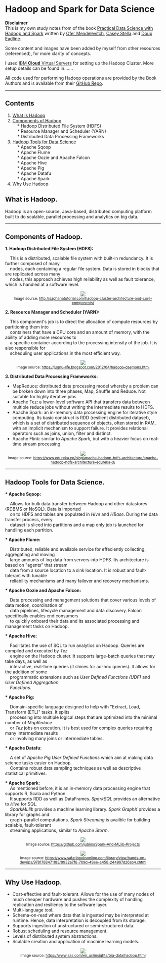 # Hadoop and Spark for Data Science

**Disclaimer**  
This is my own study notes from of the book [Practical Data Science with Hadoop and Spark](https://www.amazon.com/Practical-Data-Science-Hadoop-Spark-ebook/dp/B01N7G1M8J) written by [Ofer Mendelevitch](https://www.google.com.eg/search?q=Ofer+Mendelevitch&stick=H4sIAAAAAAAAAOPgE-LVT9c3NEwqTys3MM7LVkJwzUss0rRkspOt9JPy87P1y4syS0pS8-LL84uyrRJLSzLyiwBgwlI7PgAAAA&sa=X&ved=0ahUKEwi2rNCr183bAhWDXMAKHQnSDLYQmxMIhwEoATAQ), [Casey Stella](https://www.google.com.eg/search?q=Casey+Stella&stick=H4sIAAAAAAAAAOPgE-LVT9c3NEwqTys3MM7LVoJzSwpKygu1ZLKTrfST8vOz9cuLMktKUvPiy_OLsq0SS0sy8osANaf7MT4AAAA&sa=X&ved=0ahUKEwi2rNCr183bAhWDXMAKHQnSDLYQmxMIiAEoAjAQ) and [Doug Eadline](https://www.google.com.eg/search?q=Doug+Eadline&stick=H4sIAAAAAAAAAOPgE-LVT9c3NEwqTys3MM7LVoJwU-KrzDIKk0u0ZLKTrfST8vOz9cuLMktKUvPiy_OLsq0SS0sy8osAnXzX1T4AAAA&sa=X&ved=0ahUKEwi2rNCr183bAhWDXMAKHQnSDLYQmxMIiQEoAzAQ).

Some content and images have been added by myself from other resources (referenced), for more clarity of concepts.

I used [IBM **Cloud** Virtual Servers](https://console.bluemix.net/catalog/infrastructure/virtual-server-group) for setting up the Hadoop Cluster. More setup details can be found in.......

All code used for performing Hadoop operations are provided by the Book Authors and is available from their [GitHub Repo](https://github.com/ofermend/practical-data-science-with-hadoop-and-spark).

---

## Contents

1. [What is Hadoop](#what-is-hadoop)
2. [Components of Hadoop](#components-of-hadoop)  
&nbsp;&nbsp;&nbsp;&nbsp;* Hadoop Distributed File System (HDFS)  
&nbsp;&nbsp;&nbsp;&nbsp;* Resource Manager and Scheduler (YARN)  
&nbsp;&nbsp;&nbsp;&nbsp;* Distributed Data Processing Frameworks  
3. [Hadoop Tools for Data Science](#hadoop-tools-for-data-science)  
&nbsp;&nbsp;&nbsp;&nbsp;* Apache Sqoop  
&nbsp;&nbsp;&nbsp;&nbsp;* Apache Flume  
&nbsp;&nbsp;&nbsp;&nbsp;* Apache Oozie and Apache Falcon  
&nbsp;&nbsp;&nbsp;&nbsp;* Apache Hive  
&nbsp;&nbsp;&nbsp;&nbsp;* Apache Pig  
&nbsp;&nbsp;&nbsp;&nbsp;* Apache Datafu  
&nbsp;&nbsp;&nbsp;&nbsp;* Apache Spark  
4. [Why Use Hadoop](#why-use-hadoop)


## What is Hadoop.

Hadoop is an open-source, Java-based, distributed computing platform built to do scalable, parallel processing and analytics on big data.

---

## Components of Hadoop.

**1. Hadoop Distributed File System (HDFS):**

&nbsp;&nbsp;&nbsp;&nbsp;This is a distributed, scalable file system with built-in redundancy. It is further composed of many  
&nbsp;&nbsp;&nbsp;&nbsp;nodes, each containing a regular file system. Data is stored in blocks that are replicated across many  
&nbsp;&nbsp;&nbsp;&nbsp;nodes, this approach achieves high reliability as well as fault tolerance, which is handled at a software level.

<p align="center">
  <img src="imgs/1.jpg">
   <br>
   <sub>Image source: <a href="http://saphanatutorial.com/hadoop-cluster-architecture-and-core-components/">http://saphanatutorial.com/hadoop-cluster-architecture-and-core-components/</a></sub>
</p>

**2. Resource Manager and Scheduler (YARN):**

&nbsp;&nbsp;&nbsp;&nbsp;This component's job is to direct the allocation of compute resources by partitioning them into  
&nbsp;&nbsp;&nbsp;&nbsp;containers that have a CPU core and an amount of memory, with the ability of adding more resources to  
&nbsp;&nbsp;&nbsp;&nbsp;a specific container according to the processing intensity of the job. It is also responsible for  
&nbsp;&nbsp;&nbsp;&nbsp;scheduling user applications in the most efficient way.  

<p align="center">
  <img src="imgs/8.png">
   <br>
   <sub>Image source: <a href="https://jugnu-life.blogspot.com/2012/04/hadoop-daemons.html">https://jugnu-life.blogspot.com/2012/04/hadoop-daemons.html</a></sub>
</p>
   
**3. Distributed Data Processing Frameworks:**  
   - MapReduce: distributed data processing model whereby a problem can be broken down into three phases, Map, Shuffle and                     Reduce. Not suitable for highly iterative jobs.
   - Apache Tez: a lower-level software API that transfers data between multiple reduce jobs without writing the intermediate                  results to HDFS.
   - Apache Spark: an in-memory data processing engine for iterative style computing. Its basic construct is RDD (resilient                      distributed dataset), which is a set of distributed sequence of objects, often stored in RAM, with an                          implicit mechanism to support failure. It provides relational operators such as joins, union, filter and                      distinct.
   - Apache Flink: similar to _Apache Spark_, but with a heavier focus on real-time stream processing.  
   
<p align="center">
  <img src="imgs/2.png">
   <br>
   <sub>Image source: <a href="https://www.edureka.co/blog/apache-hadoop-hdfs-architecture/apache-hadoop-hdfs-architecture-edureka-3/">https://www.edureka.co/blog/apache-hadoop-hdfs-architecture/apache-hadoop-hdfs-architecture-edureka-3/</a></sub>
</p>

---

## Hadoop Tools for Data Science.

__* Apache Sqoop:__

&nbsp;&nbsp;&nbsp;&nbsp;Allows for bulk data transfer between Hadoop and other datastores (RDBMS or NoSQL). Data is imported  
&nbsp;&nbsp;&nbsp;&nbsp;on to HDFS and tables are populated in _Hive_ and _HBase_. During the data transfer process, every  
&nbsp;&nbsp;&nbsp;&nbsp;dataset is sliced into partitions and a map only job is launched for handling each partition.

__* Apache Flume:__

&nbsp;&nbsp;&nbsp;&nbsp;Distributed, reliable and available service for effeciently collecting, aggregating and moving  
&nbsp;&nbsp;&nbsp;&nbsp;large amounts of log data from servers into HDFS. Its architecture is based on "agents" that stream  
&nbsp;&nbsp;&nbsp;&nbsp;data from a source location to a sink location. It is robust and fault-tolerant with tunable  
&nbsp;&nbsp;&nbsp;&nbsp;reliability mechanisms and many failover and recovery mechanisms.

__* Apache Oozie and Apache Falcon:__

&nbsp;&nbsp;&nbsp;&nbsp;Data processing and management solutions that cover various levels of data motion, coordination of  
&nbsp;&nbsp;&nbsp;&nbsp;data pipelines, lifecycle management and data discovery. Falcon specifically enables end consumers  
&nbsp;&nbsp;&nbsp;&nbsp;to quickly onboard their data and its associated processing and management tasks on Hadoop.

__* Apache Hive:__

&nbsp;&nbsp;&nbsp;&nbsp;Facilitates the use of SQL to run analytics on Hadoop. Queries are compiled and executed by _Tez_  
&nbsp;&nbsp;&nbsp;&nbsp;engine on the Hadoop cluster. It supports large-batch queries that may take days, as well as  
&nbsp;&nbsp;&nbsp;&nbsp;interactive, real-time queries (it shines for ad-hoc queries). It allows for the addition of some  
&nbsp;&nbsp;&nbsp;&nbsp;programmatic extensions such as _User Defined Functions (UDF)_ and _User Defined Aggregation  
&nbsp;&nbsp;&nbsp;&nbsp;Functions_.

__* Apache Pig:__

&nbsp;&nbsp;&nbsp;&nbsp;Domain-specific language designed to help with "Extract, Load, Transform (ETL)" tasks. It splits  
&nbsp;&nbsp;&nbsp;&nbsp;processing into multiple logical steps that are optimized into the minimal number of _MapReduce_  
&nbsp;&nbsp;&nbsp;&nbsp;or _Tez_ jobs on execution. It is best used for complex queries requiring many intermediate results  
&nbsp;&nbsp;&nbsp;&nbsp;or involving many joins or intermediate tables.

__* Apache Datafu:__

&nbsp;&nbsp;&nbsp;&nbsp;A set of _Apache Pig User Defined Functions_ which aim at making data science tasks easier on Hadoop.  
&nbsp;&nbsp;&nbsp;&nbsp;Contains robust data sampling techniques as well as descriptive statistical primitives.

__* Apache Spark:__  
&nbsp;&nbsp;&nbsp;&nbsp;As mentioned before, it is an in-memory data processing engine that supports R, Scala and Python.  
&nbsp;&nbsp;&nbsp;&nbsp;It supports RDD as well as DataFrames. _SparkSQL_ provides an alternative to _Hive_ for SQL.  
&nbsp;&nbsp;&nbsp;&nbsp;_SparkMLlib_ provides a machine learning library. _Spark GraphX_ provides a library for graphs and  
&nbsp;&nbsp;&nbsp;&nbsp;graph-parallel computations. _Spark Streaming_ is availble for building scalable, fault-tolerant  
&nbsp;&nbsp;&nbsp;&nbsp;streaming applications, similar to _Apache Storm_.

<p align="center">
  <img src="imgs/6.png">
   <br>
   <sub>Image source: <a href="https://github.com/jubins/Spark-And-MLlib-Projects">https://github.com/jubins/Spark-And-MLlib-Projects</a></sub>
</p>

<p align="center">
  <img src="imgs/7.png">
   <br>
   <sub>Image source: <a href="https://www.safaribooksonline.com/library/view/hands-on-devops/9781788471183/8932a7f8-709d-49ee-a458-244997d26ab4.xhtml">https://www.safaribooksonline.com/library/view/hands-on-devops/9781788471183/8932a7f8-709d-49ee-a458-244997d26ab4.xhtml</a></sub>
</p>

---

## Why Use Hadoop.

- Cost-effective and fault-tolerant. Allows for the use of many nodes of much cheaper hardware and pushes the complexity of handling replication and resiliency to the software layer.
- Multi-language tool.
- Schema-on-read where data that is ingested may be interpreted at runtime. Hence, data interpretation is decoupled from its storage.
- Supports ingestion of unstructured or semi-structured data.
- Robust scheduling and resource management.
- Levels of distributed system abstractions.
- Scalable creation and application of machine learning models.

<p align="center">
  <img src="imgs/4.png">
   <br>
   <sub>Image source: <a href="https://www.sas.com/en_us/insights/big-data/hadoop.html">https://www.sas.com/en_us/insights/big-data/hadoop.html</a></sub>
</p>
